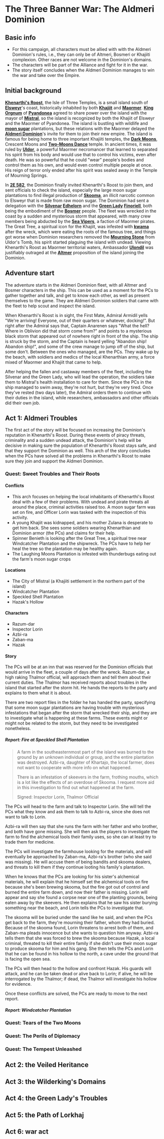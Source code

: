 <!-- @PageTitle: The Three Banner War: The Aldmeri Dominion | Campaigns -->

# The Three Banner War: The Aldmeri Dominion

## Basic info
- For this campaign, all characters must be allied with with the Aldmeri Dominion's rules, i.e., they can only be of Altmeri, Bosmeri or Khajiiti complexion. Other races are not welcome in the Dominion's domains.
- The characters will be part of the Alliance and fight for it in the war.
- The story itself concludes when the Aldmeri Dominion manages to win the war and take over the Empire.

## Initial background
**[Khenarthi's Roost](https://en.uesp.net/wiki/Lore:Khenarthi's_Roost)**, the Isle of Three Temples, is a small island south of **[Elsweyr](https://en.uesp.net/wiki/Lore:Elsweyr)**'s coast, historically inhabited by both **[Khajiit](https://en.uesp.net/wiki/Lore:Khajiit)** and **[Maormer](https://en.uesp.net/wiki/Lore:Maormer)**. **[King Orgnum](https://en.uesp.net/wiki/Lore:Orgnum)** of **[Pyandonea](https://en.uesp.net/wiki/Lore:Pyandonea)** agreed to share power over the island with the mayor of **[Mistral](https://en.uesp.net/wiki/Lore:Mistral)**, so the island is recognized by both the Khajiit of Elsweyr and the Maormer of Pyandonea. The island is bustling with wildlife and **[moon sugar](https://en.uesp.net/wiki/Lore:Moon_Suger)** plantations, but these relations with the Maormer delayed the **[Aldmeri Dominion](https://en.uesp.net/wiki/Lore:Aldmeri_Dominion)**'s invite for them to join their new empire. The island is famous for being home to three important Khajiiti temples, the **[Dark Moons](https://en.uesp.net/wiki/Lore:Dark_Moons)**, Crescent Moons and **[Two-Moons Dance](https://en.uesp.net/wiki/Lore:Two-Moons_Dance)** temple. In ancient times, it was ruled by **[Uldor](https://en.uesp.net/wiki/Lore:Uldor)**, a powerful Maormer necromancer that learned to separated his spirit from his body and would use that to control his victims, even after death. He was so powerful that he could "wear" people's bodies and control them as his own, and would even control multiple people at once. His reign of terror only ended after his spirit was sealed away in the Temple of Mourning Springs.

In **[2E 582](https://en.uesp.net/wiki/Lore:Second_Era)**, the Dominion finally invited Khenarthi's Roost to join them, and sent officials to check the island, especially the large moon sugar plantations to find illegal production of **[Skooma](https://en.uesp.net/wiki/Lore:Skooma)**, an illicit narcotic common to Elsweyr that is made from raw moon sugar. The Dominion had sent a delegation with the **[Silvenar](https://en.uesp.net/wiki/Lore:The_Silvenar) [Edhelorn](https://en.uesp.net/wiki/Lore:Edhelorn)** and the **[Green Lady](https://en.uesp.net/wiki/Lore:Green_Lady) [Finoriell](https://en.uesp.net/wiki/Lore:Finoriell)**, both being the embodiment of the **[Bosmer](https://en.uesp.net/wiki/Lore:Bosmer)** people. The fleet was wrecked in the coast by a sudden and mysterious storm that appeared, with many crew members being abducted by the **[Sea Vipers](https://en.uesp.net/wiki/Lore:Sea_Vipers)**, a faction of Maormer pirates. The Great Tree, a spiritual icon for the Khajiit, was infested with **[kwama](https://en.uesp.net/wiki/Lore:Kwama)** after the wreck, which were eating the roots of the famous tree, and things got worse when Dominion researchers removed the **[Mourning Stone](https://en.uesp.net/wiki/Lore:Mourning_Stone)** from Uldor's Tomb, his spirit started plaguing the island with undead. Viewing Khenarthi's Roost as Maormer territorial waters, Ambassador **[Ulondil](https://en.uesp.net/wiki/Lore:Ulondil)** was justifiably outraged at the **[Altmer](https://en.uesp.net/wiki/Lore:Altmer)** proposition of the island joining the Dominion.

## Adventure start
The adventure starts in the Aldmeri Dominion fleet, with all Altmer and Bosmer characters in the ship. This can be used as a moment for the PCs to gather together and talk, and get to know each other, as well as present themselves to the game. They are Aldmeri Dominion soldiers that came with the fleet to help scout and inspect the island.

When Khenarthi's Roost is in sight, the First Mate, Admiral Armidil yells "We're arriving! Everyone, out of their quarters or whatever, docking!". But right after the Admiral says that, Captain Anarenen says "What the hell? Where in Oblivion did that storm come from?" and points to a mysterious black storm that appeared out of nowhere right in front of the ship. The ship is struck by the storm, and the Captain is heard yelling "Abandon ship! Abandon ship!", and some of the crew manage to jump off of the ship, but some don't. Between the ones who managed, are the PCs. They wake up by the beach, with soldiers and medics of the local Khenarthian army, a force mixed of Maormer and Khajiit that came to help.

After helping the fallen and castaway members of the fleet, including the Silvenar and the Green Lady, who will lead the operation, the soldiers take them to Mistral's health installation to care for them. Since the PCs in the ship managed to swim away, they're not hurt, but they're very tired. Once they've rested (two days later), the Admiral orders them to continue with their duties in the island, while researchers, ambassadors and other officials did their own job.

## Act 1: Aldmeri Troubles
The first act of the story will be focused on increasing the Dominion's reputation in Khenarthi's Roost. During these events of piracy threats, criminality and a sudden undead attack, the Dominion's help will be decisive in making sure the population of Khenarthi's Roost stays safe, and that they support the Dominion as well. This arch of the story concludes when the PCs have solved all the problems in Khenarthi's Roost to make sure they join and support the Aldmeri Dominion.

### Quest: Sweet Troubles and Their Roots
#### Conflicts
- This arch focuses on helping the local inhabitants of Khenarthi's Roost deal with a few of their problems. With undead and pirate threats all around the place, criminal activities raised too. A moon sugar farm was set on fire, and Officer Lorin was tasked with the inspection of this activity.
- A young Khajiit was kidnapped, and his mother Zulana is desperate to get him back. She sees some soldiers wearing Khenarthian and Dominion armor (the PCs) and claims for their help.
- Spinner Benieth is looking after the Great Tree, a spiritual tree near Windcatcher Plantation and the shipwreck. The PCs have to help her heal the tree so the plantation may be healthy again.
- The Laughing Moons Plantation is infested with thunderbugs eating out the farm's moon sugar crops

#### Locations
- The City of Mistral (a Khajiiti settlement in the northern part of the island)
- Windcatcher Plantation
- Speckled Shell Plantation
- Hazak's Hollow

#### Characters
- Razum-dar
- Inspector Lorin
- Azbi-ra
- Zaban-ma
- Hazak

#### Story
The PCs will be at an inn that was reserved for the Dominion officials that would arrive in the fleet, a couple of days after the wreck. Razum-dar, a high raking Thalmor official, will approach them and tell them about their current duties. The Thalmor has received reports about troubles in the island that started after the storm hit. He hands the reports to the party and explains to them what it is about.

There are two report files in the folder he has handed the party, specifying that some moon sugar plantations are having trouble with mysterious infestations that began after the storm that wrecked their ship, and they are to investigate what is happening at these farms. These events might or might not be related to the storm, but they need to be investigated nonetheless.

##### Report: Fire at Speckled Shell Plantation

> A farm in the southeasternmost part of the island was burned to the ground by an unknown individual or group, and the entire plantation was destroyed. Azbi-ra, daughter of Khartajo, the local farmer, does not want to cooperate with more info on what happened.
>
> There is an infestation of skeevers in the farm, frothing mouths, which is a lot like the effects of an overdose of Skooma. I request more aid in this investigation to find out what happened at the farm.
>
> Signed: Inspector Lorin, Thalmor Official

The PCs will head to the farm and talk to Inspector Lorin. She will tell the PCs what they know and ask them to talk to Azbi-ra, since she does not want to talk to Lorin.

Azbi-ra will then say that she runs the farm with her father and who brother, and both have gone missing. She will then ask the players to investigate the farm to find the alchemical tools their family uses, so she can at least try to trade them for medicine.

The PCs will investigate the farmhouse looking for the materials, and will eventually be approached by Zaban-ma, Azbi-ra's brother (who she said was missing). He will accuse them of being bandits and skooma dealers, and threats to kill them if they continue looting his family's plantation.

When he knows that the PCs are looking for his sister's alchemical materials, he will explain that he himself set the alchemical tools on fire because she's been brewing skooma, but the fire got out of control and burned the entire farm down, and now their father is missing. Lorin will appear and say she found a corpse near one of the planting grounds, being eaten away by the skeevers. He then explains that he saw his sister burying something near the beach, and Lorin tells the PCs to investigate that.

The skooma will be buried under the sand like he said, and when the PCs get back to the farm, they're mourning their father, whom they had buried. Because of the skooma found, Lorin threatens to arrest both of them, and Zaban-ma pleads innocence but she wants to question him anyway. Azbi-ra tells them that she was forced to brew the skooma because Hazak, a local criminal, threated to kill their entire family if she didn't use their moon sugar to produce skooma for him and his gang. She then tells the PCs and Lorin that he can be found in his hollow to the north, a cave under the ground that is facing the open sea.

The PCs will then head to the hollow and confront Hazak. His guards will attack, and he can be taken dead or alive back to Lorin; if alive, he will be interrogated by the Thalmor; if dead, the Thalmor will investigate his hollow for evidence.

Once these conflicts are solved, the PCs are ready to move to the next report.

##### Report: Windcatcher Plantation

### Quest: Tears of the Two Moons
### Quest: The Perils of Diplomacy
### Quest: The Tempest Unleashed

## Act 2: the Veiled Heritance
## Act 3: the Wilderking's Domains
## Act 4: the Green Lady's Troubles
## Act 5: the Path of Lorkhaj
## Act 6: war act